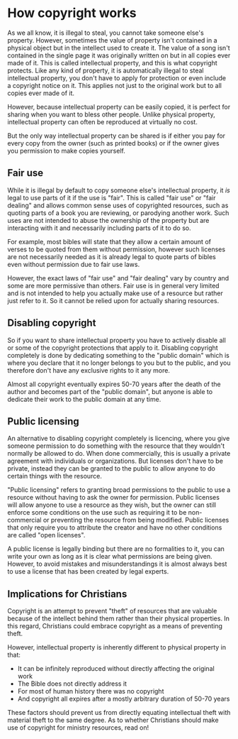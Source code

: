 
# How copyright works

As we all know, it is illegal to steal, you cannot take someone else's property. However, sometimes the value of property isn't contained in a physical object but in the intellect used to create it. The value of a song isn't contained in the single page it was originally written on but in all copies ever made of it. This is called intellectual property, and this is what copyright protects. Like any kind of property, it is automatically illegal to steal intellectual property, you don't have to apply for protection or even include a copyright notice on it. This applies not just to the original work but to all copies ever made of it.

However, because intellectual property can be easily copied, it is perfect for sharing when you want to bless other people. Unlike physical property, intellectual property can often be reproduced at virtually no cost.

But the only way intellectual property can be shared is if either you pay for every copy from the owner (such as printed books) or if the owner gives you permission to make copies yourself.


## Fair use
While it is illegal by default to copy someone else's intellectual property, it _is_ legal to use parts of it if the use is "fair". This is called "fair use" or "fair dealing" and allows common sense uses of copyrighted resources, such as quoting parts of a book you are reviewing, or parodying another work. Such uses are not intended to abuse the ownership of the property but are interacting with it and necessarily including parts of it to do so.

For example, most bibles will state that they allow a certain amount of verses to be quoted from them without permission, however such licenses are not necessarily needed as it is already legal to quote parts of bibles even without permission due to fair use laws.

However, the exact laws of "fair use" and "fair dealing" vary by country and some are more permissive than others. Fair use is in general very limited and is not intended to help you actually make use of a resource but rather just refer to it. So it cannot be relied upon for actually sharing resources.


## Disabling copyright
So if you want to share intellectual property you have to actively disable all or some of the copyright protections that apply to it. Disabling copyright completely is done by dedicating something to the "public domain" which is where you declare that it no longer belongs to you but to the public, and you therefore don't have any exclusive rights to it any more.

Almost all copyright eventually expires 50-70 years after the death of the author and becomes part of the "public domain", but anyone is able to dedicate their work to the public domain at any time.


## Public licensing
An alternative to disabling copyright completely is licencing, where you give someone permission to do something with the resource that they wouldn't normally be allowed to do. When done commercially, this is usually a private agreement with individuals or organizations. But licenses don't have to be private, instead they can be granted to the public to allow anyone to do certain things with the resource.

"Public licensing" refers to granting broad permissions to the public to use a resource without having to ask the owner for permission. Public licenses will allow anyone to use a resource as they wish, but the owner can still enforce some conditions on the use such as requiring it to be non-commercial or preventing the resource from being modified. Public licenses that only require you to attribute the creator and have no other conditions are called "open licenses".

A public license is legally binding but there are no formalities to it, you can write your own as long as it is clear what permissions are being given. However, to avoid mistakes and misunderstandings it is almost always best to use a license that has been created by legal experts.


## Implications for Christians
Copyright is an attempt to prevent "theft" of resources that are valuable because of the intellect behind them rather than their physical properties. In this regard, Christians could embrace copyright as a means of preventing theft.

However, intellectual property is inherently different to physical property in that:
 * It can be infinitely reproduced without directly affecting the original work
 * The Bible does not directly address it
 * For most of human history there was no copyright
 * And copyright all expires after a mostly arbitrary duration of 50-70 years

These factors should prevent us from directly equating intellectual theft with material theft to the same degree. As to whether Christians should make use of copyright for ministry resources, read on!
